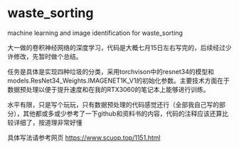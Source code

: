 # waste_sorting
machine learning and image identification for waste_sorting 


大一做的卷积神经网络的深度学习，代码是大概七月15日左右写完的，后续经过少许修改，先暂时做个总结。

任务是具体是实现四种垃圾的分类，采用torchvison中的resnet34的模型和models.ResNet34_Weights.IMAGENET1K_V1的初始化参数。主要技术方面在于数据预处理以便于提升速度和在我的RTX3060的笔记本上能够进行训练。

水平有限，只是写个玩玩，只有数据预处理的代码感觉还行（全部我自己写的部分），其他都或多或少参考了一下github和资料书的内容，代码的注释应该还算比较详细了，按道理非常好懂

具体写法请参考网页 https://www.scuop.top/1151.html
